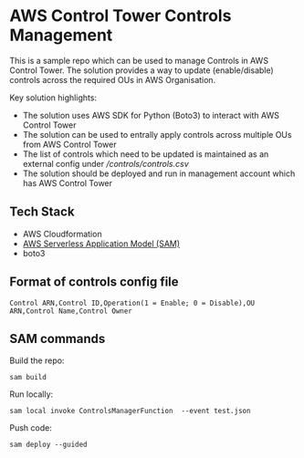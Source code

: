 # AWS Control Tower Controls Management

This is a sample repo which can be used to manage Controls in AWS Control Tower. The solution provides a way to update (enable/disable) controls across the required OUs in AWS Organisation.

Key solution highlights: 
* The solution uses AWS SDK for Python (Boto3) to interact with AWS Control Tower
* The solution can be used to entrally apply controls across multiple OUs from AWS Control Tower
* The list of controls which need to be updated is maintained as an external config under */controls/controls.csv*
* The solution should be deployed and run in management account which has AWS Control Tower

## Tech Stack

* AWS Cloudformation
* [AWS Serverless Application Model (SAM)](https://aws.amazon.com/serverless/sam/)
* boto3

## Format of controls config file
```
Control ARN,Control ID,Operation(1 = Enable; 0 = Disable),OU ARN,Control Name,Control Owner
```

## SAM commands
Build the repo:
```
sam build
```

Run locally:
```
sam local invoke ControlsManagerFunction  --event test.json 
```

Push code:
```
sam deploy --guided
```

